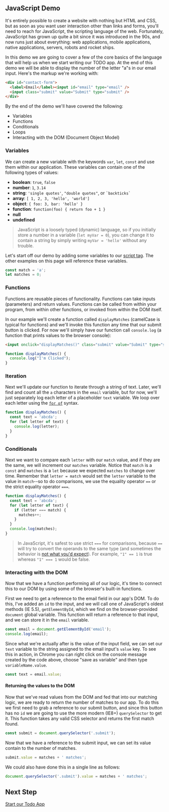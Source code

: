 ## JavaScript Demo

It's entirely possible to create a website with nothing but HTML and CSS, but as soon as you want user interaction other than links and forms, you'll need to reach for JavaScript, the scripting language of the web. Fortunately, JavaScript has grown up quite a bit since it was introduced in the 90s, and now runs just about everything: web applications, mobile applications, native applications, servers, robots and rocket ships.

In this demo we are going to cover a few of the core basics of the language that will help us when we start writing our TODO app. At the end of this demo we will be able to display the number of the letter "a"s in our email input. Here's the markup we're working with:

```html
<div id="contact-form">
  <label>Email</label><input id="email" type="email" />
  <input class="submit" value="Submit" type="submit" />
</div>
```

By the end of the demo we'll have covered the following:

- Variables
- Functions
- Conditionals
- Loops
- Interacting with the DOM (Document Object Model)

### Variables

We can create a new variable with the keywords `var`, `let`, `const` and use them within our application. These variables can contain one of the following types of values:

- **boolean**: `true`, `false`
- **number**: `1`, `3.14`
- **string**: `'single quotes'`, `"double quotes"`, or `` `backticks` ``
- **array**: `[ 1, 2, 3, 'hello', 'world']`
- **object**: `{ foo: 3, bar: 'hello' }`
- **function**: `function(foo) { return foo + 1 }`
- **null**
- **undefined**

> JavaScript is a loosely typed (dynamic) language, so if you initially store a number in a variable (`let myVar = 0`), you can change it to contain a string by simply writing `myVar = 'hello'` without any trouble.

Let's start off our demo by adding some variables to our [script tag](https://developer.mozilla.org/en-US/docs/Web/HTML/Element/script). The other examples on this page will reference these variables.

```js
const match = 'a';
let matches = 0;
```

### Functions

Functions are reusable pieces of functionality. Functions can take inputs (parameters) and return values. Functions can be called from within your program, from within other functions, or invoked from within the DOM itself.

In our example we'll create a function called `displayMatches` (camelCase is typical for functions) and we'll invoke this function any time that our submit button is clicked. For now we'll simply have our function call `console.log` (a function that prints values to the browser console):

```html
<input onclick="displayMatches()" class="submit" value="Submit" type="submit" />
```

```js
function displayMatches() {
  console.log("I'm Clicked");
}
```

### Iteration

Next we'll update our function to iterate through a string of text. Later, we'll find and count all the `a` characters in the `email` variable, but for now, we'll just separately log each letter of a placeholder `text` variable. We loop over each letter using the [`for of`](https://developer.mozilla.org/en-US/docs/Web/JavaScript/Reference/Statements/for...of) syntax.

```js
function displayMatches() {
  const text = 'abcda';
  for (let letter of text) {
    console.log(letter);
  }
}
```

### Conditionals

Next we want to compare each `letter` with our `match` value, and if they are the same, we will increment our `matches` variable. Notice that `match` is a `const` and `matches` is a `let` because we expected `matches` to change over time. Remember that `letter = match` would set the `letter` variable to the value in `match`--so to do comparisons, we use the equality operator `==` or the strict equality operator `===`.

```js
function displayMatches() {
  const text = 'abcda';
  for (let letter of text) {
    if (letter === match) {
      matches++;
    }
  }
  console.log(matches);
}
```

> In JavaScript, it's safest to use strict `===` for comparisons, because `==` will try to convert the operands to the same type (and sometimes the behavior is [not what you'd expect](https://www.youtube.com/watch?v=et8xNAc2ic8)). For example, `"1" == 1` is true whereas `"1" === 1` would be false.

### Interacting with the DOM

Now that we have a function performing all of our logic, it's time to connect this to our DOM by using some of the browser's built-in functions.

First we need to get a reference to the email field in our app's DOM. To do this, I've added an `id` to the input, and we will call one of JavaScript's oldest methods (IE 5.5), `getElementById`, which we find on the browser-provided `document` global variable. This function will return a reference to that input, and we can store it in the `email` variable.

```js
const email = document.getElementById('email');
console.log(email);
```

Since what we're actually after is the value of the input field, we can set our `text` variable to the string assigned to the email input's `value` key. To see this in action, in Chrome you can right click on the console message created by the code above, choose "save as variable" and then type `variableName.value`.

```js
const text = email.value;
```

#### Returning the values to the DOM

Now that we've read values from the DOM and fed that into our matching logic, we are ready to return the number of matches to our app. To do this we first need to grab a reference to our submit button, and since this button has no `id` we are going to use the more modern (IE8+) `querySelector` to get it. This function takes any valid CSS selector and returns the first match found.

```js
const submit = document.querySelector('.submit');
```

Now that we have a reference to the submit input, we can set its value contain to the number of matches.

```js
submit.value = matches + ' matches';
```

We could also have done this in a single line as follows:

```js
document.querySelector('.submit').value = matches + ' matches';
```

## Next Step

[Start our Todo App](../../step1-02/demo/)
